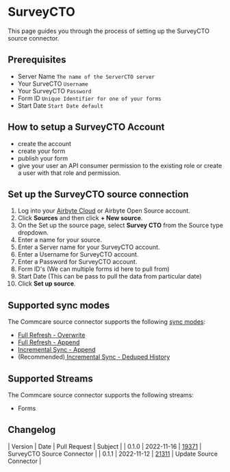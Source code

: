 # SurveyCTO

This page guides you through the process of setting up the SurveyCTO source connector.

## Prerequisites

- Server Name `The name of the ServerCTO server`
- Your SurveCTO `Username`
- Your SurveyCTO `Password`
- Form ID `Unique Identifier for one of your forms`
- Start Date `Start Date default`

## How to setup a SurveyCTO Account
- create the account
- create your form
- publish your form
- give your user an API consumer permission to the existing role or create a user with that role and permission.

## Set up the SurveyCTO source connection
1. Log into your [Airbyte Cloud](https://cloud.airbyte.io/workspaces) or Airbyte Open Source account.
2. Click **Sources** and then click **+ New source**.
3. On the Set up the source page, select **Survey CTO** from the Source type dropdown.
4. Enter a name for your source.
5. Enter a Server name for your SurveyCTO account. 
6. Enter a Username for SurveyCTO account.
7. Enter a Password for SurveyCTO account.
8. Form ID's (We can multiple forms id here to pull from) 
9. Start Date (This can be pass to pull the data from particular date)
10. Click **Set up source**.

## Supported sync modes

The Commcare source connector supports the following [sync modes](https://docs.airbyte.com/cloud/core-concepts#connection-sync-modes):

* [Full Refresh - Overwrite](https://docs.airbyte.com/understanding-airbyte/glossary#full-refresh-sync)
* [Full Refresh - Append](https://docs.airbyte.com/understanding-airbyte/connections/full-refresh-append)
* [Incremental Sync - Append](https://docs.airbyte.com/understanding-airbyte/connections/incremental-append)
* (Recommended)[ Incremental Sync - Deduped History](https://docs.airbyte.com/understanding-airbyte/connections/incremental-deduped-history)

## Supported Streams

The Commcare source connector supports the following streams:

- Forms

## Changelog

| Version | Date | Pull Request | Subject |
| 0.1.0   | 2022-11-16 | [19371](https://github.com/airbytehq/airbyte/pull/19371)   | SurveyCTO Source Connector |
| 0.1.1   | 2022-11-12 | [21311](https://github.com/airbytehq/airbyte/pull/21311)   | Update Source Connector |